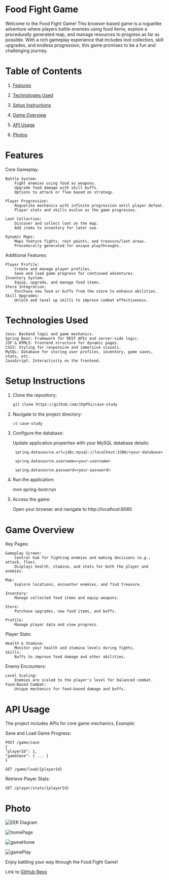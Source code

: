 # Food Fight Game

Welcome to the Food Fight Game!
This browser-based game is a roguelike adventure where players battle enemies using food items, explore a procedurally generated map, and manage resources to progress as far as possible. 
With a rich gameplay experience that includes loot collection, skill upgrades, and endless progression, this game promises to be a fun and challenging journey.

# Table of Contents

1. [Features](#features)


2. [Technologies Used](#technologies-used)


3. [Setup Instructions](#setup-instructions)


4. [Game Overview](#game-overview)


5. [API Usage](#api-usage)


6. [Photos](#photo)


# Features
Core Gameplay:

    Battle System:
        Fight enemies using food as weapons.
        Upgrade food damage with skill buffs.
        Options to attack or flee based on strategy.

    Player Progression:
        Roguelike mechanics with infinite progression until player defeat.
        Player stats and skills evolve as the game progresses.

    Loot Collection:
        Discover and collect loot on the map.
        Add items to inventory for later use.

    Dynamic Maps:
        Maps feature fights, rest points, and treasure/loot areas.
        Procedurally generated for unique playthroughs.

Additional Features:

    Player Profile:
        Create and manage player profiles.
        Save and load game progress for continued adventures.
    Inventory System:
        Equip, upgrade, and manage food items.
    Store Integration:
        Purchase new food or buffs from the store to enhance abilities.
    Skill Upgrades:
        Unlock and level up skills to improve combat effectiveness.


# Technologies Used

    Java: Backend logic and game mechanics.
    Spring Boot: Framework for REST APIs and server-side logic.
    JSP & HTML5: Frontend structure for dynamic pages.
    CSS3: Styling for responsive and immersive visuals.
    MySQL: Database for storing user profiles, inventory, game saves, stats, etc.
    JavaScript: Interactivity on the frontend.


# Setup Instructions

1. Clone the repository:

    ```bash
    git clone https://github.com/1hpPhi/case-study

2. Navigate to the project directory:

    ```bash
    cd case-study

3. Configure the database:

    
    Update application.properties with your MySQL database details:

        spring.datasource.url=jdbc:mysql://localhost:3306/<your-database>

        spring.datasource.username=<your-username>

        spring.datasource.password=<your-password>

4. Run the application:


    mvn spring-boot:run


5. Access the game:

    
    Open your browser and navigate to http://localhost:8080

# Game Overview
Key Pages:

    Gameplay Screen:
        Central hub for fighting enemies and making decisions (e.g., attack, flee).
        Displays health, stamina, and stats for both the player and enemies.

    Map:
        Explore locations, encounter enemies, and find treasure.

    Inventory:
        Manage collected food items and equip weapons.

    Store:
        Purchase upgrades, new food items, and buffs.

    Profile:
        Manage player data and view progress.

Player Stats:

    Health & Stamina:
        Monitor your health and stamina levels during fights.
    Skills:
        Buffs to improve food damage and other abilities.

Enemy Encounters:

    Level Scaling:
        Enemies are scaled to the player's level for balanced combat.
    Food-Based Combat:
        Unique mechanics for food-based damage and buffs.

# API Usage

The project includes APIs for core game mechanics. Example:

Save and Load Game Progress:
    

    POST /game/save
    {
    "playerId": 1,
    "gameSave": { ... }
    }

    GET /game/load/{playerId}

Retrieve Player Stats:


    GET /player/stats/{playerId}


# Photo

![EER Diagram](https://github.com/1hpPhi/case-study/blob/main/src/main/webapp/pub/images/EERDiagram.PNG?raw=true)

![homePage](https://github.com/1hpPhi/case-study/blob/main/src/main/webapp/pub/images/gameHome.PNG?raw=true)

![gameHome](https://github.com/1hpPhi/case-study/blob/main/src/main/webapp/pub/images/gamePlay.PNG?raw=true)

![gamePlay](https://github.com/1hpPhi/case-study/blob/main/src/main/webapp/pub/images/homePage.PNG?raw=true)


Enjoy battling your way through the Food Fight Game!

Link to [GitHub Repo](https://github.com/1hpPhi/case-study)